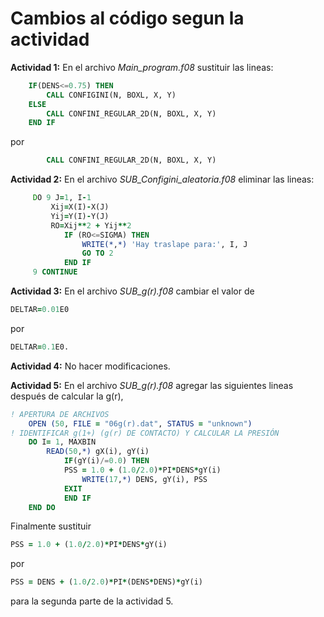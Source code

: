 # Cambios al código segun la actividad

**Actividad 1:** En el archivo *Main_program.f08* sustituir las lineas:

```fortran
    IF(DENS<=0.75) THEN
        CALL CONFIGINI(N, BOXL, X, Y)
    ELSE
        CALL CONFINI_REGULAR_2D(N, BOXL, X, Y)
    END IF
```    
    
por

```fortran
        CALL CONFINI_REGULAR_2D(N, BOXL, X, Y)
```          

**Actividad 2:** En el archivo *SUB_Configini_aleatoria.f08* eliminar las lineas:

```fortran
     DO 9 J=1, I-1
         Xij=X(I)-X(J)
         Yij=Y(I)-Y(J)
         RO=Xij**2 + Yij**2 
            IF (RO<=SIGMA) THEN
                WRITE(*,*) 'Hay traslape para:', I, J
                GO TO 2
            END IF
     9 CONTINUE
```

**Actividad 3:** En el archivo *SUB_g(r).f08* cambiar el valor de 
```fortran 
DELTAR=0.01E0 
``` 
por 
```fortran 
DELTAR=0.1E0. 
```


**Actividad 4:** No hacer modificaciones. 


**Actividad 5:** En el archivo *SUB_g(r).f08* agregar las siguientes lineas después de calcular la g(r),

```fortran
! APERTURA DE ARCHIVOS 
    OPEN (50, FILE = "06g(r).dat", STATUS = "unknown")
! IDENTIFICAR g(1+) (g(r) DE CONTACTO) Y CALCULAR LA PRESIÓN 
    DO I= 1, MAXBIN
        READ(50,*) gX(i), gY(i)
            IF(gY(i)/=0.0) THEN 
            PSS = 1.0 + (1.0/2.0)*PI*DENS*gY(i)
                WRITE(17,*) DENS, gY(i), PSS
            EXIT
            END IF  
    END DO
```

Finalmente sustituir 
```fortran 
PSS = 1.0 + (1.0/2.0)*PI*DENS*gY(i)
``` 
por 
```fortran 
PSS = DENS + (1.0/2.0)*PI*(DENS*DENS)*gY(i)
``` 
para la segunda parte de la actividad 5.

